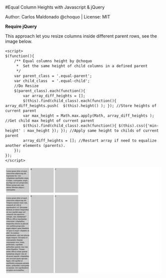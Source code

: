 #Equal Column Heights with Javascript & jQuery

Author: Carlos Maldonado @choquo | License: MIT 

**Require jQuery**

This approach let you resize columns inside different parent rows, see the image below.

	<script>
	$(function(){
	    /** Equal columns height by @choquo 
         *  Set the same height of child columns in a defined parent
         */
		var parent_class = '.equal-parent';
		var child_class  = '.equal-child';
		//Do Resize
	    $(parent_class).each(function(){
	    	var array_diff_heights = [];
	        $(this).find(child_class).each(function(){ array_diff_heights.push(  $(this).height() ); }); //Store heights of current parent
	        var max_height = Math.max.apply(Math, array_diff_heights );	//Get child max height of current parent
		    $(this).find(child_class).each(function(){ $(this).css({'min-height' : max_height }); }); //Apply same height to childs of current parent
		    array_diff_heights = []; //Restart array if need to equalize another elements (parents).
	    });
    });
	</script>


![](screen.png)